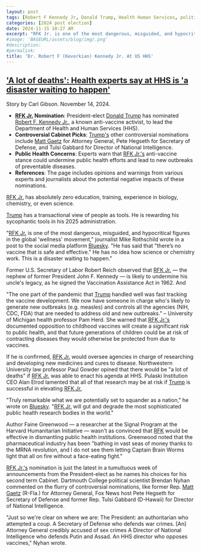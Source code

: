 ```yaml
---
layout: post
tags: [Robert F Kennedy Jr, Donald Trump, Health Human Services, politics, Donald Trump, 2025 Administration]
categories: [2024 post election]
date: 2024-11-15 10:27 AM
excerpt: "RFK Jr. is one of the most dangerous, misguided, and hypocritical figures in the global 'wellness' movement. He has said that there’s no vaccine that is safe and effective. He has no idea how science or chemistry work. This is a disaster waiting to happen.–  Mike Rothschild, journalist"
#image: 'BASEURL/assets/blog/img/.png'
#description:
#permalink:
title: 'Dr. Robert F (Kevorkian) Kennedy Jr. At US HHS'
---
```


## ['A lot of deaths': Health experts say at HHS is 'a disaster waiting to happen'](https://www.alternet.org/health-experts-rfk-jr/)

Story by Carl Gibson. November 14, 2024.

- **[RFK Jr.](https://x.com/robertfkennedjr) Nomination**: President-elect [Donald Trump](https://x.com/realdonaldtrump) has nominated [Robert F. Kennedy Jr.](https://x.com/robertfkennedjr), a known anti-vaccine activist, to lead the Department of Health and Human Services (HHS).
- **Controversial Cabinet Picks**: [Trump's](https://x.com/realdonaldtrump) other controversial nominations include [Matt Gaetz](https://x.com/mattgaetz) for Attorney General, Pete Hegseth for Secretary of Defense, and Tulsi Gabbard for Director of National Intelligence.
- **Public Health Concerns**: Experts warn that [RFK Jr.'s](https://x.com/robertfkennedjr) anti-vaccine stance could undermine public health efforts and lead to new outbreaks of preventable diseases.
- **References**: The page includes opinions and warnings from various experts and journalists about the potential negative impacts of these nominations.

[RFK Jr.](https://x.com/robertfkennedjr) has absolutely zero education, training, experience in biology, chemistry, or even science. 

[Trump](https://x.com/realdonaldtrump) has a transactional view of people as tools. He is rewarding his sycophantic tools in his 2025 administration. 

"[RFK Jr.](https://x.com/robertfkennedjr) is one of the most dangerous, misguided, and hypocritical figures in the global 'wellness' movement," journalist Mike Rothschild wrote in a post to the social media platform [Bluesky](https://bsky.app/). "He has said that "there’s no vaccine that is safe and effective." He has no idea how science or chemistry work. This is a disaster waiting to happen."

Former U.S. Secretary of Labor Robert Reich observed that [RFK Jr.](https://x.com/robertfkennedjr) — the nephew of former President John F. Kennedy — is likely to undermine his uncle's legacy, as he signed the Vaccination Assistance Act in 1962. And 

"The one part of the pandemic that [Trump](https://x.com/realdonaldtrump) handled well was fast tracking the vaccine development. We now have someone in charge who's likely to generate new outbreaks (e.g. measles) and controls all the agencies (NIH, CDC, FDA) that are needed to address old and new outbreaks." – University of Michigan health professor Pam Herd. She warned that [RFK Jr.'s](https://x.com/robertfkennedjr) documented opposition to childhood vaccines will create a significant risk to public health, and that future generations of children could be at risk of contracting diseases they would otherwise be protected from due to vaccines.

If he is confirmed, [RFK Jr.](https://x.com/robertfkennedjr) would oversee agencies in charge of researching and developing new medicines and cures to disease. Northwestern University law professor Paul Gowder opined that there would be "a lot of deaths" if [RFK Jr.](https://x.com/robertfkennedjr) was able to enact his agenda at HHS. Pulaski Institution CEO Alan Elrod lamented that all of that research may be at risk if [Trump](https://x.com/realdonaldtrump) is successful in elevating [RFK Jr.](https://x.com/robertfkennedjr)

"Truly remarkable what we are potentially set to squander as a nation," he wrote on [Bluesky](https://bsky.app/). "[RFK Jr.](https://x.com/robertfkennedjr) will gut and degrade the most sophisticated public health research bodies in the world."

Author Faine Greenwood — a researcher at the Signal Program at the Harvard Humanitarian Initiative — wasn't as convinced that [RFK](https://x.com/robertfkennedjr) would be effective in dismantling public health institutions. Greenwood noted that the pharmaceutical industry has been "bathing in vast seas of money thanks to the MRNA revolution, and I do not see them letting Captain Brain Worms light that all on fire without a face-eating fight."

[RFK Jr.'s](https://x.com/robertfkennedjr) nomination is just the latest in a tumultuous week of announcements from the President-elect as he names his choices for his second term Cabinet. Dartmouth College political scientist Brendan Nyhan commented on the flurry of controversial nominations, like former Rep. [Matt Gaetz](https://x.com/mattgaetz) (R-Fla.) for Attorney General, Fox News host Pete Hegseth for Secretary of Defense and former Rep. Tulsi Gabbard (D-Hawaii) for Director of National Intelligence.

"Just so we're clear on where we are: The President: an authoritarian who attempted a coup. A Secretary of Defense who defends war crimes. [An] Attorney General credibly accused of sex crimes A Director of National Intelligence who defends Putin and Assad. An HHS director who opposes vaccines," Nyhan wrote.